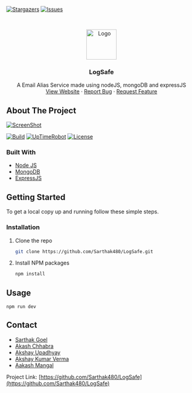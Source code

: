 <!--
*** Thanks for checking out the Best-README-Template. If you have a suggestion
*** that would make this better, please fork the repo and create a pull request
*** or simply open an issue with the tag "enhancement".
*** Thanks again! Now go create something AMAZING! :D
***
***
***
*** To avoid retyping too much info. Do a search and replace for the following:
*** Sarthak480, LogSafe, hackingguyak, akashchhabra710@gmail.com, LogSafe, A Movies website made using nodeJS, mongoDB and expressJS
-->



<!-- PROJECT SHIELDS -->
<!--
*** I'm using markdown "reference style" links for readability.
*** Reference links are enclosed in brackets [ ] instead of parentheses ( ).
*** See the bottom of this document for the declaration of the reference variables
*** for contributors-url, forks-url, etc. This is an optional, concise syntax you may use.
*** https://www.markdownguide.org/basic-syntax/#reference-style-links
-->
[![Stargazers][stars-shield]][stars-url]
[![Issues][issues-shield]][issues-url]



<!-- PROJECT LOGO -->
<br />
<p align="center">
  <a href="https://github.com/Sarthak480/LogSafe">
    <img src="https://i.imgur.com/C1NP7Il.png" alt="Logo" height="80">
  </a>

  <h3 align="center">LogSafe</h3>

  <p align="center">
    A Email Alias Service made using nodeJS, mongoDB and expressJS
    <br />
    <a href="https://logsafe.ml/">View Website</a>
    ·
    <a href="https://github.com/Sarthak480/LogSafe/issues">Report Bug</a>
    ·
    <a href="https://github.com/Sarthak480/LogSafe/issues">Request Feature</a>
  </p>
</p>




<!-- ABOUT THE PROJECT -->
## About The Project  

[![ScreenShot](https://i.imgur.com/nG2m14N.png)](https://whimsical.com/logsafe-4QuotcEam6RMj515C9rfPj)

[![Build](https://github.com/Sarthak480/LogSafe/actions/workflows/build.yml/badge.svg)](https://github.com/Sarthak480/LogSafe/actions/workflows/build.yml)
[![UpTimeRobot](https://img.shields.io/uptimerobot/ratio/7/m787556686-14bcbde4f63314c19d40a71f)](https://stats.uptimerobot.com/zq0xxTRV3B)
[![License](https://img.shields.io/github/license/Sarthak480/LogSafe)]()
### Built With

* [Node JS]()
* [MongoDB]()
* [ExpressJS]()

<!-- GETTING STARTED -->
## Getting Started

To get a local copy up and running follow these simple steps.

### Installation

1. Clone the repo
   ```sh
   git clone https://github.com/Sarthak480/LogSafe.git
   ```
2. Install NPM packages
   ```sh
   npm install
   ```

## Usage

```npm run dev```

<!-- CONTACT -->
## Contact

- [Sarthak Goel](mailto:sarthak480@gmail.com)
- [Akash Chhabra](mailto:akashchhabra710@gmail.com)
- [Akshay Upadhyay](https://github.com/akshayupadhyay239)
- [Akshay Kumar Verma](https://github.com/Akkhiladi786)
- [Aakash Mangal]()

Project Link: [https://github.com/Sarthak480/LogSafe](https://github.com/Sarthak480/LogSafe)



<!-- MARKDOWN LINKS & IMAGES -->
<!-- https://www.markdownguide.org/basic-syntax/#reference-style-links -->
[contributors-shield]: https://img.shields.io/github/contributors/Sarthak480/LogSafe.svg?style=for-the-badge
[contributors-url]: https://github.com/Sarthak480/LogSafe/graphs/contributors
[forks-shield]: https://img.shields.io/github/forks/Sarthak480/LogSafe.svg?style=for-the-badge
[forks-url]: https://github.com/Sarthak480/LogSafe/network/members
[stars-shield]: https://img.shields.io/github/stars/Sarthak480/LogSafe.svg?style=for-the-badge
[stars-url]: https://github.com/Sarthak480/LogSafe/stargazers
[issues-shield]: https://img.shields.io/github/issues/Sarthak480/LogSafe.svg?style=for-the-badge
[issues-url]: https://github.com/Sarthak480/LogSafe/issues
[license-shield]: https://img.shields.io/github/license/Sarthak480/LogSafe.svg?style=for-the-badge
[license-url]: https://github.com/Sarthak480/LogSafe/blob/master/LICENSE.txt
[linkedin-shield]: https://img.shields.io/badge/-LinkedIn-black.svg?style=for-the-badge&logo=linkedin&colorB=555
[linkedin-url]: https://linkedin.com/in/Sarthak480
